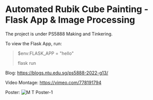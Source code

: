 # Automated Rubik Cube Painting - Flask App & Image Processing
The project is under PS5888 Making and Tinkering.

To view the Flask App, run: 
> $env:FLASK_APP = "hello"
>
> flask run

Blog: https://blogs.ntu.edu.sg/ps5888-2022-g13/

Video Montage: https://vimeo.com/778191794

Poster:
![M T Poster-1](https://github.com/xinhuixinhuii/PS9888-Making-and-Tinkering/assets/65407862/b216da04-5bb5-41bb-90c7-f8af26242da9)
